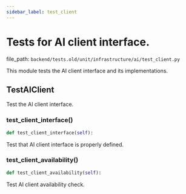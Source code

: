 ```yaml
---
sidebar_label: test_client
---
```


# Tests for AI client interface.

  file_path: `backend/tests.old/unit/infrastructure/ai/test_client.py`

This module tests the AI client interface and its implementations.

## TestAIClient

Test the AI client interface.

### test_client_interface()

```python
def test_client_interface(self):
```

Test that AI client interface is properly defined.

### test_client_availability()

```python
def test_client_availability(self):
```

Test AI client availability check.
